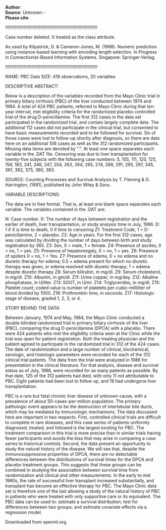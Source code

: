 **Author**:   
**Source**: Unknown -   
**Please cite**:   

!!!!!!!!!!!!!!!!!!!!!!!!!!!!!!!!!!!!!!!!!!!!!!!!!!!!!!!!!!!!!!!!!!!!!!!!!!

 Case number deleted. X treated as the class attribute.

 As used by Kilpatrick, D. & Cameron-Jones, M. (1998). Numeric prediction
 using instance-based learning with encoding length selection. In Progress
 in Connectionist-Based Information Systems. Singapore: Springer-Verlag.

 !!!!!!!!!!!!!!!!!!!!!!!!!!!!!!!!!!!!!!!!!!!!!!!!!!!!!!!!!!!!!!!!!!!!!!!!!!

 NAME:  PBC Data
 SIZE:  418 observations, 20 variables
 
 
 
 DESCRIPTIVE ABSTRACT:
 
 Below is a description of the variables recorded from the Mayo Clinic trial 
 in primary biliary cirrhosis (PBC) of the liver conducted between 1974 and 
 1984.  A total of 424 PBC patients, referred to Mayo Clinic during
 that ten-year interval, met eligibility criteria for the randomized placebo 
 controlled trial of the drug D-penicillamine. The first 312 cases in the data 
 set participated in the randomized trial, and contain largely complete data. 
 The additional 112 cases did not participate in the clinical trial, but 
 consented to have basic measurements recorded and to be followed for survival.
 Six of those cases were lost to follow-up shortly after diagnosis, so there 
 are data here on an additional 106 cases as well as the 312 randomized 
 participants. Missing data items are denoted by ".".  At least one space 
 separates each variable in the .DAT file.  Censoring was due to liver 
 transplantation for twenty-five subjects with the following case numbers: 
 5, 105, 111, 120, 125, 158, 183, 241, 246, 247, 254, 263, 264, 265, 274, 
 288, 291, 295, 297, 345, 361, 362, 375, 380, 383.
 
 
 
 SOURCE:  Counting Processes and Survival Analysis by T. Fleming & 
          D. Harrington, (1991),  published by John Wiley & Sons.
 
 
 
 VARIABLE DESCRIPTIONS:
 
 The data are in free format.  That is, at least one blank space separates
 each variable.  The variables contained in the .DAT are:
 
 
 N:   Case number.
 X:   The number of days between registration and the earlier of
      death, liver transplantation, or study analysis time in July, 1986.
 D:   1 if X is time to death, 0 if time to censoring
 Z1:  Treatment Code, 1 = D-penicillamine, 2 = placebo.
 Z2:  Age in years. For the first 312 cases, age was calculated by
      dividing the number of days between birth and study registration by 365.
 Z3:  Sex, 0 = male, 1 = female.
 Z4:  Presence of ascites, 0 = no, 1 = yes.
 Z5:  Presence of hepatomegaly, 0 = no, 1 = yes.
 Z6:  Presence of spiders 0 = no, 1 = Yes.
 Z7:  Presence of edema, 0 = no edema and no diuretic therapy for
      edema; 0.5 = edema present for which no diuretic therapy was given, or 
      edema resolved with diuretic therapy; 1 = edema despite diuretic therapy
 Z8:  Serum bilirubin, in mg/dl.
 Z9:  Serum cholesterol, in mg/dl.
 Z10: Albumin, in gm/dl.
 Z11: Urine copper, in mg/day.
 Z12: Alkaline phosphatase, in U/liter.
 Z13: SGOT, in U/ml.
 Z14: Triglycerides, in mg/dl.
 Z15: Platelet count; coded value is number of platelets
      per-cubic-milliliter of blood divided by 1000.
 Z16: Prothrombin time, in seconds.
 Z17: Histologic stage of disease, graded 1, 2, 3, or 4.
 
 
 
 
 STORY BEHIND THE DATA:
 
 Between January, 1974 and May, 1984, the Mayo Clinic conducted a
 double-blinded randomized trial in primary biliary cirrhosis of the liver
 (PBC), comparing the drug D-penicillamine (DPCA) with a placebo. There
 were 424 patients who met the eligibility criteria seen at the Clinic while
 the trial was open for patient registration. Both the treating physician and
 the patient agreed to participate in the randomized trial in 312 of the 424
 cases. The date of randomization and a large number of clinical, biochemical,
 serologic, and histologic parameters were recorded for each of the 312
 clinical trial patients. The data from the trial were analyzed in 1986 for
 presentation in the clinical literature. For that analysis, disease and 
 survival status as of July, 1986, were recorded for as many patients as 
 possible.  By that date, 125 of the 312 patients had died, with only 11 
 not attributable to PBC.  Eight patients had been lost to follow up, and 19 
 had undergone liver transplantation. 
 
 PBC is a rare but fatal chronic liver disease of unknown cause,
 with a prevalence of about 50-cases-per-million population. The primary
 pathologic event appears to be the destruction of interlobular bile ducts,
 which may be mediated by immunologic mechanisms. The data discussed here are
 important in two respects. First, controlled clinical trials are difficult to
 complete in rare diseases, and this case series of patients uniformly
 diagnosed, treated, and followed is the largest existing for PBC. The
 treatment comparison in this trial is more precise than in similar trials
 having fewer participants and avoids the bias that may arise in comparing
 a case series to historical controls. Second, the data present an
 opportunity to study the natural history of the disease. We will see that, 
 despite the immunosuppressive properties of DPCA, there are no detectable
 differences between the distributions of survival times for the DPCA and
 placebo treatment groups. This suggests that these groups can be combined
 in studying the association between survival time from randomization and
 clinical and other measurements. In the early to mid 1980s, the rate of 
 successful liver transplant increased substantially, and transplant has 
 become an effective therapy for PBC. The Mayo Clinic data set is therefore 
 one of the last allowing a study of the natural history of PBC in patients 
 who were treated with only supportive care or its equivalent. The PBC data 
 can be used to: estimate a survival distribution; test for differences 
 between two groups; and estimate covariate effects via a regression
 model.

Downloaded from openml.org.
